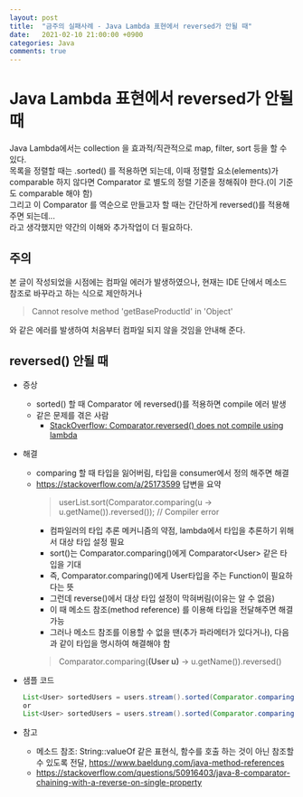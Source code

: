 ```yaml
---
layout: post
title:  "금주의 실패사례 - Java Lambda 표현에서 reversed가 안될 때"
date:   2021-02-10 21:00:00 +0900
categories: Java
comments: true
---
```


# Java Lambda 표현에서 reversed가 안될 때
Java Lambda에서는 collection 을 효과적/직관적으로 map, filter, sort 등을 할 수 있다.  
목록을 정렬할 때는 .sorted() 를 적용하면 되는데, 이때 정렬할 요소(elements)가 comparable 하지 않다면 Comparator 로 별도의 정렬 기준을 정해줘야 한다.(이 기준도 comparable 해야 함)  
그리고 이 Comparator 를 역순으로 만들고자 할 때는 간단하게 reversed()를 적용해주면 되는데...  
라고 생각했지만 약간의 이해와 추가작업이 더 필요하다.

## 주의
본 글이 작성되었을 시점에는 컴파일 에러가 발생하였으나, 현재는 IDE 단에서 메소드 참조로 바꾸라고 하는 식으로 제안하거나  
> Cannot resolve method 'getBaseProductId' in 'Object'
>
와 같은 에러를 발생하여 처음부터 컴파일 되지 않을 것임을 안내해 준다.

## reversed() 안될 때
* 증상
  + sorted() 할 때 Comparator 에 reversed()를 적용하면 compile 에러 발생
  + 같은 문제를 겪은 사람
    + [StackOverflow: Comparator.reversed() does not compile using lambda](https://stackoverflow.com/questions/25172595/comparator-reversed-does-not-compile-using-lambda)
* 해결
  + comparing 할 때 타입을 잃어버림, 타입을 consumer에서 정의 해주면 해결
  + https://stackoverflow.com/a/25173599 답변을 요약
    > userList.sort(Comparator.comparing(u -> u.getName()).reversed()); // Compiler error
    >
    + 컴파일러의 타입 추론 메커니즘의 약점, lambda에서 타입을 추론하기 위해서 대상 타입 설정 필요
    + sort()는 Comparator.comparing()에게 Comparator\<User\> 같은 타입을 기대
    + 즉, Comparator.comparing()에게 User타입을 주는 Function이 필요하다는 뜻
    + 그런데 reverse()에서 대상 타입 설정이 막혀버림(이유는 알 수 없음)
    + 이 때 메소드 참조(method reference) 를 이용해 타입을 전달해주면 해결 가능
    + 그러나 메소드 참조를 이용할 수 없을 땐(추가 파라메터가 있다거나), 다음과 같이 타입을 명시하여 해결해야 함
    > Comparator.comparing(**(User u)** -> u.getName()).reversed()
    >

* 샘플 코드
  ~~~ java
  List<User> sortedUsers = users.stream().sorted(Comparator.comparing((User u) -> u.getName()).reversed()).collect(Collectors.toList());
  or
  List<User> sortedUsers = users.stream().sorted(Comparator.comparing(User::getName).reversed()).collect(Collectors.toList());
  ~~~

* 참고
  + 메소드 참조: String::valueOf 같은 표현식, 함수를 호출 하는 것이 아닌 참조할 수 있도록 전달, https://www.baeldung.com/java-method-references
  + https://stackoverflow.com/questions/50916403/java-8-comparator-chaining-with-a-reverse-on-single-property

